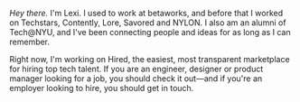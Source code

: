 *Hey there.* I'm Lexi. I used to work at betaworks, and before that I worked on Techstars, Contently, Lore, Savored and NYLON. I also am an alumni of Tech@NYU, and I've been connecting people and ideas for as long as I can remember. 

Right now, I'm working on Hired, the easiest, most transparent marketplace for hiring top tech talent. If you are an engineer, designer or product manager looking for a job, you should check it out&mdash;and if you're an employer looking to hire, you should get in touch. 
